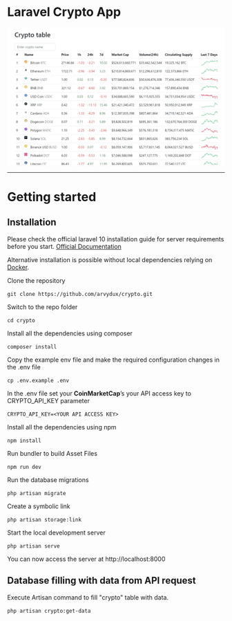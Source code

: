 # Laravel Crypto App

![alt text](crypto_laravel.png)

----------

# Getting started

## Installation

Please check the official laravel 10 installation guide for server requirements before you start. [Official Documentation](https://laravel.com/docs/10.x/installation)

Alternative installation is possible without local dependencies relying on [Docker](#docker). 

Clone the repository

    git clone https://github.com/arvydux/crypto.git

Switch to the repo folder

    cd crypto

Install all the dependencies using composer

    composer install

Copy the example env file and make the required configuration changes in the .env file

    cp .env.example .env

In the .env file set your **CoinMarketCap**’s your API access key to CRYPTO_API_KEY parameter

    CRYPTO_API_KEY=<YOUR API ACCESS KEY>

Install all the dependencies using npm

    npm install
    
Run bundler to build Asset Files

    npm run dev    

Run the database migrations

    php artisan migrate
    
Create a symbolic link    

    php artisan storage:link

Start the local development server

    php artisan serve

You can now access the server at http://localhost:8000

## Database filling with data from  API request

Execute Artisan command to fill "crypto" table with data.

    php artisan crypto:get-data
